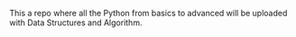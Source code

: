 This a repo where all the Python from basics to advanced will be uploaded with Data Structures and Algorithm.
